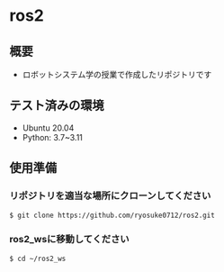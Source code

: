 # ros2

## 概要
- ロボットシステム学の授業で作成したリポジトリです

## テスト済みの環境
* Ubuntu 20.04
* Python: 3.7~3.11

## 使用準備
### リポジトリを適当な場所にクローンしてください
```shell
$ git clone https://github.com/ryosuke0712/ros2.git
```

### ros2_wsに移動してください
```shell
$ cd ~/ros2_ws
```
